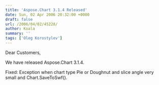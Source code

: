 ```yaml
---
title: 'Aspose.Chart 3.1.4 Released'
date: Sun, 02 Apr 2006 20:32:00 +0000
draft: false
url: /2006/04/02/45228/
author: Koala
summary: ''
tags: ['Oleg Korostylev']
---
```


Dear Customers,

We have released Aspose.Chart 3.1.4.

Fixed: Exception when chart type Pie or Doughnut and slice angle very small and Chart.SaveToSwf().








